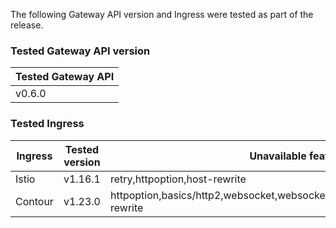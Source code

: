 <!--
  This documentation is inserted in release note for each release.
  All variables are defined in .
-->

The following Gateway API version and Ingress were tested as part of the release.

### Tested Gateway API version

| Tested Gateway API       |
| ------------------------ |
| v0.6.0 |

### Tested Ingress

| Ingress | Tested version          | Unavailable features           |
| ------- | ----------------------- | ------------------------------ |
| Istio   | v1.16.1     | retry,httpoption,host-rewrite   |
| Contour | v1.23.0    | httpoption,basics/http2,websocket,websocket/split,grpc,grpc/split,update,host-rewrite |

